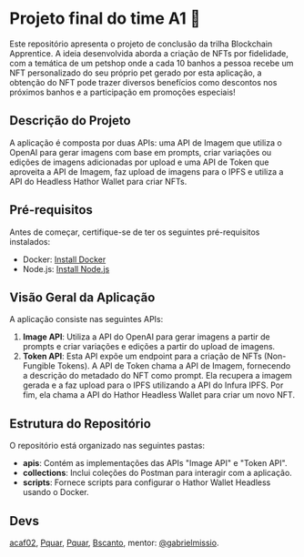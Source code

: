 # Projeto final do time A1 🐶
Este repositório apresenta o projeto de conclusão da trilha Blockchain Apprentice. A ideia desenvolvida aborda a criação de NFTs por fidelidade, com a temática de um petshop onde a cada 10 banhos a pessoa recebe um NFT personalizado do seu próprio pet gerado por esta aplicação, a obtenção do NFT pode trazer diversos benefícios como descontos nos próximos banhos e a participação em promoções especiais!

## Descrição do Projeto
A aplicação é composta por duas APIs: uma API de Imagem que utiliza o OpenAI para gerar imagens com base em prompts, criar variações ou edições de imagens adicionadas por upload e uma API de Token que aproveita a API de Imagem, faz upload de imagens para o IPFS e utiliza a API do Headless Hathor Wallet para criar NFTs.

## Pré-requisitos
Antes de começar, certifique-se de ter os seguintes pré-requisitos instalados:

- Docker: [Install Docker](https://docs.docker.com/get-docker/)
- Node.js: [Install Node.js](https://nodejs.org/)

## Visão Geral da Aplicação

A aplicação consiste nas seguintes APIs:

1. **Image API**: Utiliza a API do OpenAI para gerar imagens a partir de prompts e criar variações e edições a partir do upload de imagens.
2. **Token API**: Esta API expõe um endpoint para a criação de NFTs (Non-Fungible Tokens). A API de Token chama a API de Imagem, fornecendo a descrição do metadado do NFT como prompt. Ela recupera a imagem gerada e a faz upload para o IPFS utilizando a API do Infura IPFS. Por fim, ela chama a API do Hathor Headless Wallet para criar um novo NFT.

## Estrutura do Repositório

O repositório está organizado nas seguintes pastas:

- **apis**: Contém as implementações das APIs "Image API" e "Token API".
- **collections**: Inclui coleções do Postman para interagir com a aplicação.
- **scripts**: Fornece scripts para configurar o Hathor Wallet Headless usando o Docker.

## Devs

[acaf02](https://github.com/acaf02), [Pquar](https://github.com/username3), [Pquar](https://github.com/Pquar), [Bscanto](https://github.com/Bscanto), mentor: [@gabrielmissio](https://github.com/gabrielmissio).

